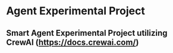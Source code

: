 # Agent Experimental Project 
## Smart Agent Experimental Project utilizing CrewAI (https://docs.crewai.com/) 
